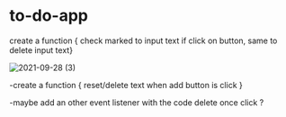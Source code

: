 # to-do-app
create a function { check marked to input text if click on button, same to delete input text}

![2021-09-28 (3)](https://user-images.githubusercontent.com/89362573/135211536-330bd35c-8282-42e3-8b79-477e12b5f5bb.png)

-create a function { reset/delete text when add button is click } 

-maybe add an other event listener with the code delete once click ? 
